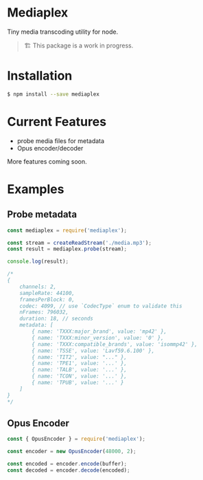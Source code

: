 # Mediaplex

Tiny media transcoding utility for node.

> 🏗️ This package is a work in progress.

# Installation

```sh
$ npm install --save mediaplex
```

# Current Features

- probe media files for metadata
- Opus encoder/decoder

More features coming soon.

# Examples

## Probe metadata

```js
const mediaplex = require('mediaplex');

const stream = createReadStream('./media.mp3');
const result = mediaplex.probe(stream);

console.log(result);

/*
{
    channels: 2,
    sampleRate: 44100,
    framesPerBlock: 0,
    codec: 4099, // use `CodecType` enum to validate this
    nFrames: 796032,
    duration: 18, // seconds
    metadata: [
        { name: 'TXXX:major_brand', value: 'mp42' },
        { name: 'TXXX:minor_version', value: '0' },
        { name: 'TXXX:compatible_brands', value: 'isommp42' },
        { name: 'TSSE', value: 'Lavf59.6.100' },
        { name: 'TIT2', value: "..." },
        { name: 'TPE1', value: '...' },
        { name: 'TALB', value: '...' },
        { name: 'TCON', value: '...' },
        { name: 'TPUB', value: '...' }
    ]
}
*/
```

## Opus Encoder

```js
const { OpusEncoder } = require('mediaplex');

const encoder = new OpusEncoder(48000, 2);

const encoded = encoder.encode(buffer);
const decoded = encoder.decode(encoded);
```
